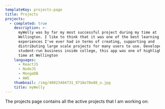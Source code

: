 ```yaml
---
templateKey: projects-page
title: Projects
projects:
  - completed: true
    description: >-
      myWelly was by far my most successful project during my time at
      Wellington. I like to think that it was one of the best learning
      experiences I've ever had in terms of creating, supporting and
      distributing large scale projects for many users to use. Developed by a
      student-run business inside college, this app was one of highlights of my
      time at Wellington
    languages:
      - ReactJS
      - NodeJS
      - MongoDB
      - AWS
    thumbnail: /img/48023404731_9718e78e88_o.jpg
    title: myWelly
---
```

The projects page contains all the active projects that I am working on:
